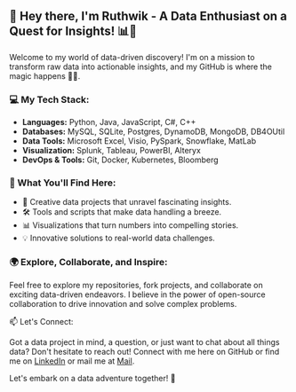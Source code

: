 ## 👋 Hey there, I'm Ruthwik - A Data Enthusiast on a Quest for Insights! 📊🚀

Welcome to my world of data-driven discovery! I'm on a mission to transform raw data into actionable insights, and my GitHub is where the magic happens 🎩✨.

### 💻 My Tech Stack:

- **Languages:** Python, Java, JavaScript, C#, C++
- **Databases:** MySQL, SQLite, Postgres, DynamoDB, MongoDB, DB4OUtil
- **Data Tools:** Microsoft Excel, Visio, PySpark, Snowflake, MatLab
- **Visualization:** Splunk, Tableau, PowerBI, Alteryx
- **DevOps & Tools:** Git, Docker, Kubernetes, Bloomberg

### 🌟 What You'll Find Here:

- 🧠 Creative data projects that unravel fascinating insights.
- 🛠️ Tools and scripts that make data handling a breeze.
- 📊 Visualizations that turn numbers into compelling stories.
- 💡 Innovative solutions to real-world data challenges.

### 🌍 Explore, Collaborate, and Inspire:

Feel free to explore my repositories, fork projects, and collaborate on exciting data-driven endeavors. I believe in the power of open-source collaboration to drive innovation and solve complex problems.

📫 Let's Connect:

Got a data project in mind, a question, or just want to chat about all things data? Don't hesitate to reach out! Connect with me here on GitHub or find me on [LinkedIn](https://www.linkedin.com/in/ruthwikbg/)
or mail me at [Mail](bommenahalligowda.r@northeastern.edu).

Let's embark on a data adventure together! 🚀
